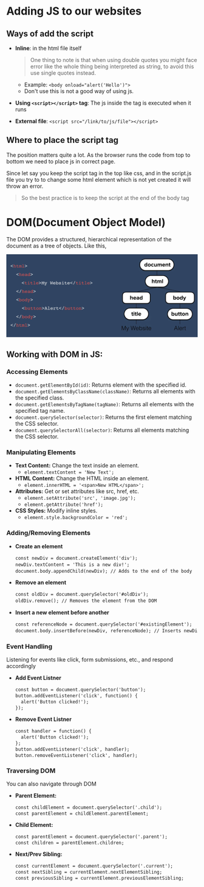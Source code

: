 # Adding JS to our websites

## Ways of add the script

- **Inline**: in the html file itself
  > One thing to note is that when using double quotes you might face error like the whole thing being interpreted as string, to avoid this use single quotes instead.
  - Example: `<body onload="alert('Hello')">`
  - Don't use this is not a good way of using js.

- **Using `<script></script>` tag**: The js inside the tag is executed when it runs

- **External file**: `<script src="/link/to/js/file"></script>` 

## Where to place the script tag

The position matters quite a lot. As the browser runs the code from top to bottom we need to place js in correct page.

Since let say you keep the script tag in the top like css, and in the script.js file you try to to change some html element which is not yet created it will throw an error.

> So the best practice is to keep the script at the end of the body tag

# DOM(Document Object Model)

The DOM provides a structured, hierarchical representation of the document as a tree of objects. Like this,

![alt text](image.png)

## Working with DOM in JS:

### Accessing Elements

- `document.getElementById(id)`: Returns element with the specified id.
- `document.getElementsByClassName(className)`: Returns all elements with the specified class.
- `document.getElementsByTagName(tagName)`: Returns all elements with the specified tag name.
- `document.querySelector(selector)`: Returns the first element matching the CSS selector.
- `document.querySelectorAll(selector)`: Returns all elements matching the CSS selector.

### Manipulating Elements

- **Text Content:** Change the text inside an element.
  - `element.textContent = 'New Text';`
- **HTML Content:** Change the HTML inside an element.
  - `element.innerHTML = '<span>New HTML</span>';`
- **Attributes:** Get or set attributes like src, href, etc.
  - `element.setAttribute('src', 'image.jpg');`
  - `element.getAttribute('href');`
- **CSS Styles:** Modify inline styles.
  - `element.style.backgroundColor = 'red';`

### Adding/Removing Elements

- **Create an element**
  ```html
  const newDiv = document.createElement('div');
  newDiv.textContent = 'This is a new div!';
  document.body.appendChild(newDiv); // Adds to the end of the body
  ```

- **Remove an element**
  ```html
  const oldDiv = document.querySelector('#oldDiv');
  oldDiv.remove(); // Removes the element from the DOM
  ```

- **Insert a new element before another**
  ```html
  const referenceNode = document.querySelector('#existingElement');
  document.body.insertBefore(newDiv, referenceNode); // Inserts newDiv before existingElement
  ```

### Event Handling

Listening for events like click, form submissions, etc., and respond accordingly 

- **Add Event Listner**
  ```
  const button = document.querySelector('button');
  button.addEventListener('click', function() {
    alert('Button clicked!');
  });
  ```

- **Remove Event Listner**
  ```
  const handler = function() {
    alert('Button clicked!');
  };
  button.addEventListener('click', handler);
  button.removeEventListener('click', handler);
  ```

### Traversing DOM

You can also navigate through DOM

- **Parent Element:**
  ```
  const childElement = document.querySelector('.child');
  const parentElement = childElement.parentElement;
  ```

- **Child Element:**
  ```
  const parentElement = document.querySelector('.parent');
  const children = parentElement.children;
  ```

- **Next/Prev Sibling:**
  ```
  const currentElement = document.querySelector('.current');
  const nextSibling = currentElement.nextElementSibling;
  const previousSibling = currentElement.previousElementSibling;
  ```
